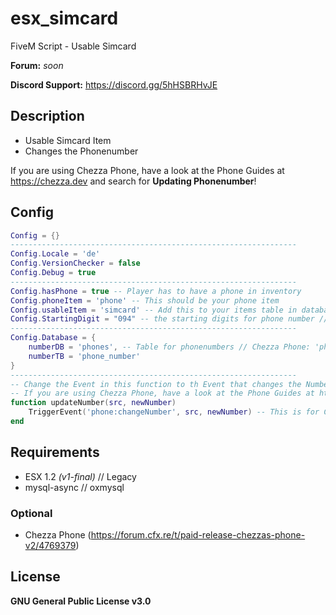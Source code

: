 # esx_simcard
FiveM Script - Usable Simcard

**Forum:** *soon*

**Discord Support:** https://discord.gg/5hHSBRHvJE

## Description
* Usable Simcard Item
* Changes the Phonenumber

If you are using Chezza Phone, have a look at the Phone Guides at https://chezza.dev and search for **Updating Phonenumber**!

## Config
```lua
Config = {}
----------------------------------------------------------------
Config.Locale = 'de'
Config.VersionChecker = false
Config.Debug = true
----------------------------------------------------------------
Config.hasPhone = true -- Player has to have a phone in inventory
Config.phoneItem = 'phone' -- This should be your phone item
Config.usableItem = 'simcard' -- Add this to your items table in database
Config.StartingDigit = "094" -- the starting digits for phone number // Number would be 094XXXXXX
----------------------------------------------------------------
Config.Database = {
    numberDB = 'phones', -- Table for phonenumbers // Chezza Phone: 'phones' // default: 'users'
    numberTB = 'phone_number'
}
----------------------------------------------------------------
-- Change the Event in this function to th Event that changes the Number in your Phone.
-- If you are using Chezza Phone, have a look at the Phone Guides at https://chezza.dev and search for 'Updating Phonenumber'
function updateNumber(src, newNumber)
    TriggerEvent('phone:changeNumber', src, newNumber) -- This is for Chezza Phone
end
```

## Requirements
* ESX 1.2 *(v1-final)* // Legacy
* mysql-async // oxmysql

### Optional
* Chezza Phone (https://forum.cfx.re/t/paid-release-chezzas-phone-v2/4769379)

## License
**GNU General Public License v3.0**
